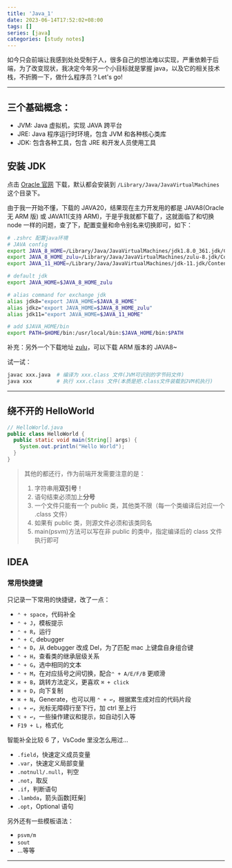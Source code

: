 ```yaml
---
title: 'Java_1'
date: 2023-06-14T17:52:02+08:00
tags: []
series: [java]
categories: [study notes]
---
```


如今只会前端让我感到处处受制于人，很多自己的想法难以实现，严重依赖于后端，为了改变现状，我决定今年另一个小目标就是掌握 java，以及它的相关技术栈，不折腾一下，做什么程序员？Let's go!

---

## 三个基础概念：

- JVM: Java 虚拟机，实现 JAVA 跨平台
- JRE: Java 程序运行时环境，包含 JVM 和各种核心类库
- JDK: 包含各种工具，包含 JRE 和开发人员使用工具

## 安装 JDK

点击 [Oracle 官网](https://www.oracle.com/java/technologies/downloads/archive/) 下载，默认都会安装到 `/Library/Java/JavaVirtualMachines` 这个目录下。

由于我一开始不懂，下载的 JAVA20，结果现在主力开发用的都是 JAVA8(Oracle 无 ARM 版) 或 JAVA11(支持 ARM)，于是乎我就都下载了，这就面临了和切换 node 一样的问题，查了下，配置变量和命令别名来切换即可，如下：

```sh
# .zshrc 配置java环境
# JAVA config
export JAVA_8_HOME=/Library/Java/JavaVirtualMachines/jdk1.8.0_361.jdk/Contents/Home
export JAVA_8_HOME_zulu=/Library/Java/JavaVirtualMachines/zulu-8.jdk/Contents/Home
export JAVA_11_HOME=/Library/Java/JavaVirtualMachines/jdk-11.jdk/Contents/Home

# default jdk
export JAVA_HOME=$JAVA_8_HOME_zulu

# alias command for exchange jdk
alias jdk8="export JAVA_HOME=$JAVA_8_HOME"
alias jdkz="export JAVA_HOME=$JAVA_8_HOME_zulu"
alias jdk11="export JAVA_HOME=$JAVA_11_HOME"

# add $JAVA_HOME/bin
export PATH=$HOME/bin:/usr/local/bin:$JAVA_HOME/bin:$PATH
```

补充：另外一个下载地址 [zulu](https://www.azul.com/downloads/?os=macos#zulu)，可以下载 ARM 版本的 JAVA8~

试一试：

```sh
javac xxx.java  # 编译为 xxx.class 文件(JVM可识别的字节码文件)
java xxx        # 执行 xxx.class 文件(本质是把.class文件装载到JVM机执行)
```

---

## 绕不开的 HelloWorld

```java
// HelloWorld.java
public class HelloWorld {
  public static void main(String[] args) {
    System.out.println("Hello World");
  }
}
```

> 其他的都还行，作为前端开发需要注意的是：
>
> 1. 字符串用**双引号**！
> 2. 语句结束必须加上**分号**
> 3. 一个文件只能有一个 public 类，其他类不限（每一个类编译后对应一个 .class 文件）
> 4. 如果有 public 类，则源文件必须和该类同名
> 5. main(psvm)方法可以写在非 public 的类中，指定编译后的 class 文件执行即可

## IDEA

### 常用快捷键

只记录一下常用的快捷键，改了一点：

- `⌃ + space`，代码补全
- `⌃ + J`，模板提示
- `⌃ + R`，运行
- `⌃ + C`, debugger
- `⌃ + D`，从 debugger 改成 Del，为了匹配 mac 上键盘自身组合键
- `⌃ + H`，查看类的继承层级关系
- `⌃ + G`，选中相同的文本
- `⌃ + M`，在对应括号之间切换，配合`⌃ + A/E/F/B` 更顺滑
- `⌘ + B`，跳转方法定义，更喜欢 `⌘ + click`
- `⌘ + D`，向下复制
- `⌘ + N`，Generate，也可以用 `⌃ + ↩︎`，根据累生成对应的代码片段
- `⇧ + ↩︎`，光标无障碍行至下行，加 ctrl 至上行
- `⌥ + ↩︎`，一些操作建议和提示，如自动引入等
- `F19 + L`，格式化

智能补全比较 6 了，VsCode 里没怎么用过...

- `.field`，快速定义成员变量
- `.var`，快速定义局部变量
- `.notnull/.null`，判空
- `.not`，取反
- `.if`，判断语句
- `.lambda`，箭头函数[旺柴]
- `.opt`，Optional 语句

另外还有一些模板语法：

- `psvm/m`
- `sout`
- ...等等

---
